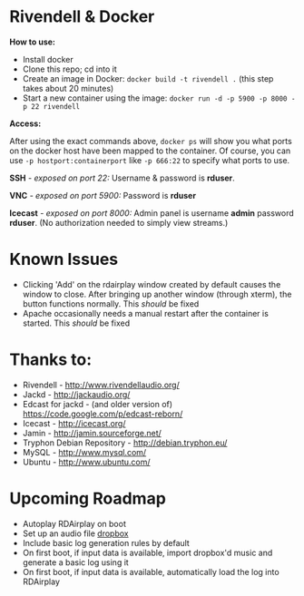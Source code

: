 Rivendell & Docker
==================

**How to use:**

* Install docker
* Clone this repo; cd into it
* Create an image in Docker: `docker build -t rivendell .` (this step takes about 20 minutes)
* Start a new container using the image: `docker run -d -p 5900 -p 8000 -p 22 rivendell`

**Access:**

After using the exact commands above, `docker ps` will show you what ports on the docker host have been mapped to the container. Of course, you can use `-p hostport:containerport` like `-p 666:22` to specify what ports to use.

**SSH** *- exposed on port 22:* Username & password is **rduser**.

**VNC** *- exposed on port 5900:* Password is **rduser**

**Icecast** *- exposed on port 8000:* Admin panel is username **admin** password **rduser**. (No authorization needed to simply view streams.)

Known Issues
============

* Clicking 'Add' on the rdairplay window created by default causes the window to close. After bringing up another window (through xterm), the button functions normally. This *should* be fixed
* Apache occasionally needs a manual restart after the container is started. This *should* be fixed

Thanks to:
==========

* Rivendell - http://www.rivendellaudio.org/
* Jackd - http://jackaudio.org/
* Edcast for jackd - (and older version of) https://code.google.com/p/edcast-reborn/
* Icecast - http://icecast.org/
* Jamin - http://jamin.sourceforge.net/
* Tryphon Debian Repository - http://debian.tryphon.eu/
* MySQL - http://www.mysql.com/
* Ubuntu - http://www.ubuntu.com/

Upcoming Roadmap
================

* Autoplay RDAirplay on boot
* Set up an audio file [dropbox](http://rivendell.tryphon.org/wiki/Dropboxes)
* Include basic log generation rules by default
* On first boot, if input data is available, import dropbox'd music and generate a basic log using it
* On first boot, if input data is available, automatically load the log into RDAirplay 

